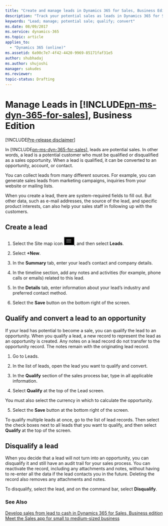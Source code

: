 ```yaml
---
title: "Create and manage leads in Dynamics 365 for Sales, Business Edition | Microsoft Docs"
description: "Track your potential sales as leads in Dynamics 365 for Sales, Business edition."
keywords: "Lead; manage; potential sale; qualify; convert"
ms.date: 08/09/2017
ms.service: dynamics-365
ms.topic: article
applies_to:
  - "Dynamics 365 (online)"
ms.assetid: 6a90c7e7-4f42-4420-9969-85171faf31e5
author: shubhadaj
ms.author: shujoshi
manager: sakudes
ms.reviewer: 
topic-status: Drafting
---
```


 # Manage Leads in [!INCLUDE[pn-ms-dyn-365-for-sales](../includes/pn-ms-dyn-365-for-sales.md)], Business Edition

[!INCLUDE[Pre-release disclaimer](../includes/cc-beta-prerelease-disclaimer.md)]

In [!INCLUDE[pn-ms-dyn-365-for-sales](../includes/pn-ms-dyn-365-for-sales.md)], leads are potential sales. In other words, a lead is a potential customer who must be qualified or disqualified as a sales opportunity. When a lead is qualified, it can be converted to an opportunity, account, or contact.

You can collect leads from many different sources. For example, you can generate sales leads from marketing campaigns, inquiries from your website or mailing lists.

When you create a lead, there are system-required fields to fill out. But other data, such as e-mail addresses, the source of the lead, and specific product interests, can also help your sales staff in following up with the customers.  

 ## Create a lead

1.  Select the Site map icon ![Icon to open the site map](media/Site-map-icon.png "Icon to open the site map"), and then select **Leads**.

2.  Select **+New**.

3.  In the **Summary** tab, enter your lead’s contact and company details.

4.  In the timeline section, add any notes and activities (for example, phone calls or emails) related to this lead.

5.  In the **Details** tab, enter information about your lead’s industry and preferred contact method.

6.  Select the **Save** button on the bottom right of the screen.

## Qualify and convert a lead to an opportunity

If your lead has potential to become a sale, you can qualify the lead to an opportunity. When you qualify a lead, a new record to represent the lead as an opportunity is created. Any notes on a lead record do not transfer to the opportunity record. The notes remain with the originating lead record.

1.  Go to Leads.

2.  In the list of leads, open the lead you want to qualify and convert.

3.  In the **Qualify** section of the sales process bar, type in all applicable information.

4.  Select **Qualify** at the top of the Lead screen.

   You must also select the currency in which to calculate the opportunity.

5.  Select the **Save** button at the bottom right of the screen.

 To qualify multiple leads at once, go to the list of lead records. Then select the check boxes next to all leads that you want to qualify, and then select **Qualify** at the top of the screen.

## Disqualify a lead

When you decide that a lead will not turn into an opportunity, you can disqualify it and still have an audit trail for your sales process. You can reactivate the record, including any attachments and notes, without having to re-enter all the data if the lead contacts you in the future. Deleting the record also removes any attachments and notes.

To disqualify, select the lead, and on the command bar, select **Disqualify**.


### See Also
[Develop sales from lead to cash in Dynamics 365 for Sales, Business edition](develop-sales-lead-to-cash.md)  
[Meet the Sales app for small to medium-sized business](introduction-dynamics-365-for-sales-business-edition.md)
